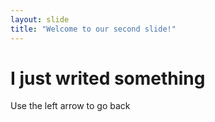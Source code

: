 ```yaml
---
layout: slide
title: "Welcome to our second slide!"
---
```

<h1>I just writed something</h1>
Use the left arrow to go back
